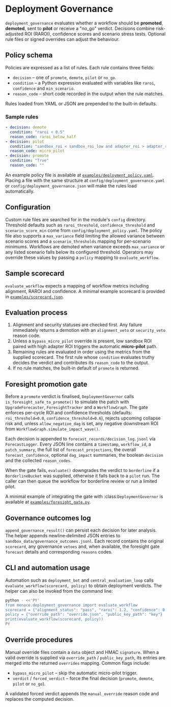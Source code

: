 # Deployment Governance

`deployment_governance` evaluates whether a workflow should be **promoted**, **demoted**, sent to **pilot** or receive a "no_go" verdict. Decisions combine risk-adjusted ROI (RAROI), confidence scores and scenario stress tests. Optional rule files or signed overrides can adjust the behaviour.

## Policy schema

Policies are expressed as a list of rules. Each rule contains three fields:

- `decision` – one of `promote`, `demote`, `pilot` or `no_go`.
- `condition` – a Python expression evaluated with variables like `raroi`, `confidence` and `min_scenario`.
- `reason_code` – short code recorded in the output when the rule matches.

Rules loaded from YAML or JSON are prepended to the built-in defaults.

### Sample rules

```yaml
- decision: demote
  condition: "raroi < 0.5"
  reason_code: raroi_below_half
- decision: pilot
  condition: "sandbox_roi < sandbox_roi_low and adapter_roi > adapter_roi_high"
  reason_code: micro_pilot
- decision: promote
  condition: "True"
  reason_code: ""
```

An example policy file is available at
[`examples/deployment_policy.yaml`](examples/deployment_policy.yaml). Placing a
file with the same structure at `config/deployment_governance.yaml` or
`config/deployment_governance.json` will make the rules load automatically.

## Configuration

Custom rule files are searched for in the module's `config` directory. Threshold
defaults such as `raroi_threshold`, `confidence_threshold` and
`scenario_score_min` come from `config/deployment_policy.yaml`. The policy file
also supports a `max_variance` field limiting the allowed variance between
scenario scores and a `scenario_thresholds` mapping for per‑scenario minimums.
Workflows are demoted when variance exceeds `max_variance` or any listed
scenario falls below its configured threshold. Operators may
override these values by passing a `policy` mapping to `evaluate_workflow`.

## Sample scorecard

`evaluate_workflow` expects a mapping of workflow metrics including alignment,
RAROI and confidence. A minimal example scorecard is provided in
[`examples/scorecard.json`](examples/scorecard.json).

## Evaluation process

1. Alignment and security statuses are checked first. Any failure immediately
   returns a demotion with an `alignment_veto` or `security_veto` reason code.
2. Unless a `bypass_micro_pilot` override is present, low sandbox ROI paired
   with high adapter ROI triggers the automatic **micro‑pilot** path.
3. Remaining rules are evaluated in order using the metrics from the supplied
   scorecard. The first rule whose `condition` evaluates truthy decides the
   verdict and contributes its `reason_code` to the output.
4. If no rule matches, the built‑in default of ``promote`` is returned.

## Foresight promotion gate

Before a `promote` verdict is finalised, `DeploymentGovernor` calls
`is_foresight_safe_to_promote()` to simulate the patch with
`UpgradeForecaster`, `ForesightTracker` and a `WorkflowGraph`. The gate enforces
per‑cycle ROI and confidence thresholds (defaults: `roi_threshold=0.0`,
`confidence_threshold=0.6`), rejects upcoming collapse risk and, unless
`allow_negative_dag` is set, any negative downstream ROI from
`WorkflowGraph.simulate_impact_wave()`.

Each decision is appended to `forecast_records/decision_log.jsonl` via
`ForecastLogger`. Every JSON line contains a `timestamp`, `workflow_id`, a
`patch_summary`, the full list of `forecast_projections`, the overall
`forecast_confidence`, optional `dag_impact` summaries, the boolean `decision`
and the collected `reason_codes`.

When the gate fails, `evaluate()` downgrades the verdict to `borderline` if a
`BorderlineBucket` was supplied, otherwise it falls back to a `pilot` run. The
caller can then queue the workflow for borderline review or run a limited
pilot.

A minimal example of integrating the gate with :class:`DeploymentGovernor`
is available at [`examples/foresight_gate.py`](examples/foresight_gate.py).

## Governance outcomes log

`append_governance_result()` can persist each decision for later analysis. The
helper appends newline‑delimited JSON entries to
`sandbox_data/governance_outcomes.jsonl`. Each record contains the original
`scorecard`, any governance `vetoes` and, when available, the foresight gate
`forecast` details and corresponding `reasons` codes.

## CLI and automation usage

Automation such as `deployment_bot` and `central_evaluation_loop` calls
`evaluate_workflow(scorecard, policy)` to obtain deployment verdicts. The helper
can also be invoked from the command line:

```bash
python - <<'PY'
from menace.deployment_governance import evaluate_workflow
scorecard = {"alignment_status": "pass", "raroi": 1.2, "confidence": 0.8}
policy = {"override_path": "override.json", "public_key_path": "key"}
print(evaluate_workflow(scorecard, policy))
PY
```

## Override procedures

Manual override files contain a `data` object and HMAC `signature`. When a
valid override is supplied via `override_path` / `public_key_path`, its entries
are merged into the returned `overrides` mapping. Common flags include:

- `bypass_micro_pilot` – skip the automatic micro-pilot trigger.
- `verdict` / `forced_verdict` – force the final decision (`promote`, `demote`,
  `pilot` or `no_go`).

A validated forced verdict appends the `manual_override` reason code and
replaces the computed decision.
